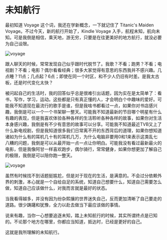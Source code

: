 
# 未知航行

最初知道 Voyage 这个词，我还在学新概念，一下就记住了 Titanic's Maiden Voyage。不过今天，新的航行开始了，Kindle Voyage 入手，航程未知，航向未知。可是我倒是相信，乘天地，游无穷，只要是在往更美好的地方航行，就没必要为自己设限。

![voyage](./_resouces/unknown-voyage.jpg)

跟人聊天的时候，常常发现自己似乎跟时代脱节了。我歌？不看；跑男？不看；电视剧？不看；电影？偶尔看看经典；很多大家觉得有意思的东西我并不感兴趣。几点睡？11点；几点起？6点；即使在同一个时区，和不少人仍旧有时差。是我太古板，还是时代变化太快？

被问起自己的生活时，我的回答似乎总是很难引出话题，因为实在是太简单了：看书，写作，学习，运动。这些都是只有真正懂的人，才会明白个中趣味的爱好。可能我不知道现在最流行的歌手是谁，但是我啥书都看过一点，如果你对书店感兴趣，我倒是可以一个一个书架聊一整天。可能我不知道最新的节目哪个明星有什么有趣的表现，但是我喜欢体验各种各样的生活聆听各种各样的故事，如果你对生活本身感兴趣，我倒是有不少有意思的故事可以分享。可能我不知道最近TVB又上了什么新电视剧，但是我知道很多我们日常离不开的东西背后的道理，如果你想知道诸如为什么有的耳机几十有的耳机几万，为什么电脑非要用0和1来表示这类乱七八糟的问题，我倒是可以从最开始一点一点让你明白。可能我没有看过最新最火的电影，但是我像阿甘一样喜欢跑步，偶尔骑行，常常健身，如果你想更加了解自己的极限，我倒是可以陪你跑一整天。

![voyage](./_resouces/reading-record.jpg)

虽然有时候找不到话题挺尴尬，但是对于现在的生活，是满意的。不会过分依赖外界的刺激，本心就是一个自给自足的系统，知道自己想要什么，知道自己需要怎么做，知道自己应该做什么，对我而言就是最好的状态。

当我看得越多，并没有因为纷杂熙攘的世界迷失自己，反而更加清晰了自己要走的道路。很少踌躇和犹豫，全力以赴去做当下最应该做的事情。

说来有趣，当你一心想要追逐未知，踏上未知航行的时候，其实所谓终点是已知的。不论那个地方在哪里，你都应当知道，抵达时，已经是更好的自己。

这就是我所理解的未知航行。
